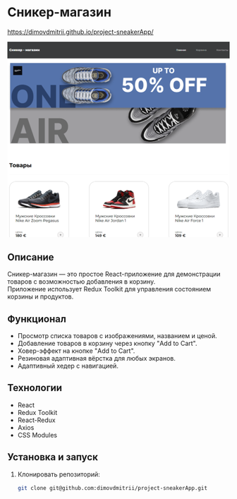 # Сникер-магазин
https://dimovdmitrii.github.io/project-sneakerApp/

![Sneaker Shop Screenshot](https://github.com/dimovdmitrii/project-sneakerApp/blob/main/src/assets/images/screenshot.png?raw=true)

## Описание
Сникер-магазин — это простое React-приложение для демонстрации товаров с возможностью добавления в корзину.  
Приложение использует Redux Toolkit для управления состоянием корзины и продуктов.

## Функционал
- Просмотр списка товаров с изображениями, названием и ценой.
- Добавление товаров в корзину через кнопку "Add to Cart".
- Ховер-эффект на кнопке "Add to Cart".
- Резиновая адаптивная вёрстка для любых экранов.
- Адаптивный хедер с навигацией.

## Технологии
- React
- Redux Toolkit
- React-Redux
- Axios
- CSS Modules

## Установка и запуск
1. Клонировать репозиторий:
   ```bash
   git clone git@github.com:dimovdmitrii/project-sneakerApp.git
